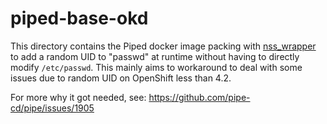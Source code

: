 # piped-base-okd
This directory contains the Piped docker image packing with [nss_wrapper](https://cwrap.org/nss_wrapper.html) to add a random UID to "passwd" at runtime without having to directly modify `/etc/passwd`.
This mainly aims to workaround to deal with some issues due to random UID on OpenShift less than 4.2.

For more why it got needed, see: https://github.com/pipe-cd/pipe/issues/1905
